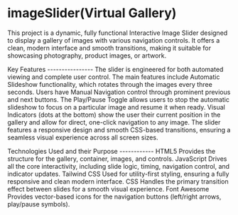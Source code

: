 # imageSlider(Virtual Gallery)

This project is a dynamic, fully functional Interactive Image Slider designed to display a gallery of images with various navigation controls. It offers a clean, modern interface and smooth transitions, making it suitable for showcasing photography, product images, or artwork.

Key Features ----------------
The slider is engineered for both automated viewing and complete user control. The main features include Automatic Slideshow functionality, which rotates through the images every three seconds. Users have Manual Navigation control through prominent previous and next buttons. The Play/Pause Toggle allows users to stop the automatic slideshow to focus on a particular image and resume it when ready. Visual Indicators (dots at the bottom) show the user their current position in the gallery and allow for direct, one-click navigation to any image. The slider features a responsive design and smooth CSS-based transitions, ensuring a seamless visual experience across all screen sizes.

Technologies Used and their Purpose ------------
HTML5	Provides the structure for the gallery, container, images, and controls.
JavaScript	Drives all the core interactivity, including slide logic, timing, navigation control, and indicator updates.
Tailwind CSS	Used for utility-first styling, ensuring a fully responsive and clean modern interface.
CSS	Handles the primary transition effect between slides for a smooth visual experience.
Font Awesome	Provides vector-based icons for the navigation buttons (left/right arrows, play/pause symbols).
